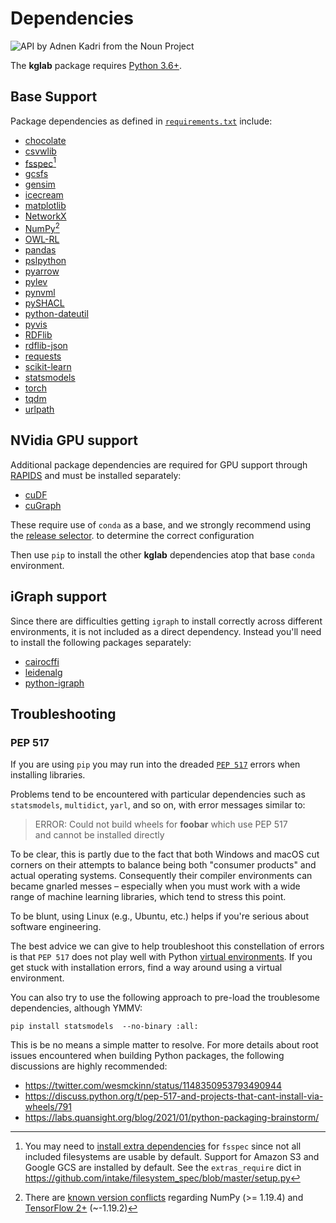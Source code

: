 # Dependencies

<img src="../assets/nouns/api.png" alt="API by Adnen Kadri from the Noun Project" />

The **kglab** package requires [Python 3.6+](https://www.python.org/downloads/).

## Base Support

Package dependencies as defined in
[`requirements.txt`](https://github.com/DerwenAI/kglab/blob/main/requirements.txt)
include:

- [chocolate](https://github.com/seungjaeryanlee/chocolate)
- [csvwlib](https://github.com/DerwenAI/csvwlib)
- [fsspec](https://filesystem-spec.readthedocs.io/)[^1]
- [gcsfs](https://gcsfs.readthedocs.io/)
- [gensim](https://radimrehurek.com/gensim/)
- [icecream](https://github.com/gruns/icecream)
- [matplotlib](https://matplotlib.org/)
- [NetworkX](https://networkx.org/)
- [NumPy](https://numpy.org/)[^2]
- [OWL-RL](https://owl-rl.readthedocs.io/)
- [pandas](https://pandas.pydata.org/)
- [pslpython](https://psl.linqs.org/)
- [pyarrow](https://arrow.apache.org/)
- [pylev](https://github.com/toastdriven/pylev)
- [pynvml](https://github.com/gpuopenanalytics/pynvml)
- [pySHACL](https://github.com/RDFLib/pySHACL)
- [python-dateutil](https://dateutil.readthedocs.io/)
- [pyvis](https://pyvis.readthedocs.io/)
- [RDFlib](https://rdflib.readthedocs.io/)
- [rdflib-json](https://github.com/RDFLib/rdflib-jsonld)
- [requests](https://requests.readthedocs.io/)
- [scikit-learn](https://scikit-learn.org/stable/)
- [statsmodels](https://www.statsmodels.org/)
- [torch](https://pytorch.org/)
- [tqdm](https://tqdm.github.io/)
- [urlpath](https://github.com/chrono-meter/urlpath)


## NVidia GPU support

Additional package dependencies are required for GPU support through 
[RAPIDS](https://rapids.ai/) and must be installed separately:

- [cuDF](https://docs.rapids.ai/api/cudf/stable/api.html)
- [cuGraph](https://docs.rapids.ai/api/cugraph/stable/api.html)

These require use of `conda` as a base, and we strongly recommend
using the [release selector](https://rapids.ai/start.html#get-rapids).
to determine the correct configuration

Then use `pip` to install the other **kglab** dependencies atop
that base `conda` environment.


## iGraph support

Since there are difficulties getting `igraph` to install correctly
across different environments, it is not included as a direct
dependency.
Instead you'll need to install the following packages separately:

- [cairocffi](https://cairocffi.readthedocs.io/)
- [leidenalg](https://leidenalg.readthedocs.io/)
- [python-igraph](https://igraph.org/python/)


## Troubleshooting

### PEP 517

If you are using `pip` you may run into the dreaded
[`PEP 517`](https://www.python.org/dev/peps/pep-0517/)
errors when installing libraries.

Problems tend to be encountered with particular dependencies such as
`statsmodels`, `multidict`, `yarl`, and so on, with error messages
similar to:

> ERROR: Could not build wheels for **foobar** which use PEP 517  
> and cannot be installed directly

To be clear, this is partly due to the fact that both Windows and
macOS cut corners on their attempts to balance being both "consumer
products" and actual operating systems.
Consequently their compiler environments can became gnarled messes –
especially when you must work with a wide range of machine learning
libraries, which tend to stress this point.

To be blunt, using Linux (e.g., Ubuntu, etc.) helps if you're serious
about software engineering.

The best advice we can give to help troubleshoot this constellation 
of errors is that `PEP 517` does not play well with Python
[virtual environments](https://docs.python.org/3/tutorial/venv.html).
If you get stuck with installation errors, find a way around using a
virtual environment.

You can also try to use the following approach to pre-load the
troublesome dependencies, although YMMV:

```
pip install statsmodels  --no-binary :all:
```

This is be no means a simple matter to resolve.
For more details about root issues encountered when building Python
packages, the following discussions are highly recommended:

  * <https://twitter.com/wesmckinn/status/1148350953793490944>
  * <https://discuss.python.org/t/pep-517-and-projects-that-cant-install-via-wheels/791>
  * <https://labs.quansight.org/blog/2021/01/python-packaging-brainstorm/>


[^1]: You may need to [install extra dependencies](https://filesystem-spec.readthedocs.io/en/latest/index.html?highlight=extra#installation) for `fsspec` since not all included filesystems are usable by default. Support for Amazon S3 and Google GCS are installed by default. See the `extras_require` dict in <https://github.com/intake/filesystem_spec/blob/master/setup.py>

[^2]: There are [known version conflicts](https://github.com/DerwenAI/kglab/issues/160) regarding NumPy (>= 1.19.4) and [TensorFlow 2+](https://github.com/tensorflow/tensorflow/blob/master/tensorflow/tools/pip_package/setup.py) (~-1.19.2)
